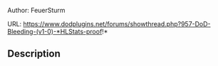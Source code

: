 Author: FeuerSturm

URL: https://www.dodplugins.net/forums/showthread.php?957-DoD-Bleeding-(v1-0)-*HLStats-proof!*

## Description

